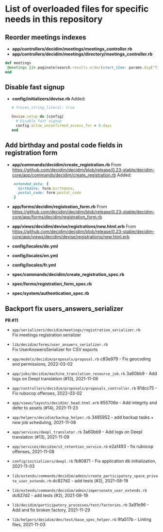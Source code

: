 # List of overloaded files for specific needs in this repository

## Reorder meetings indexes
- **app/controllers/decidim/meetings/meetings_controller.rb**
- **app/controllers/decidim/meetings/directory/meetings_controller.rb**
```ruby
def meetings
 @meetings ||= paginate(search.results.order(start_time: params.dig("filter", "date")&.include?("past") ? :desc : :asc))
end
```

## Disable fast signup 
- **config/initializers/devise.rb**
Added:

```ruby
   # frozen_string_literal: true

   Devise.setup do |config|
     # Disable fast signup
     config.allow_unconfirmed_access_for = 0.days
   end
```

## Add birthday and postal code fields in registration form
 - **app/commands/decidim/create_registration.rb**
From https://github.com/decidim/decidim/blob/release/0.23-stable/decidim-core/app/commands/decidim/create_registration.rb
Added:
```ruby
    extended_data: {
      birthdate: form.birthdate,
      postal_code: form.postal_code
    }
```

 - **app/forms/decidim/registration_form.rb**
 From https://github.com/decidim/decidim/blob/release/0.23-stable/decidim-core/app/forms/decidim/registration_form.rb

 - **app/views/decidim/devise/registrations/new.html.erb**
From https://github.com/decidim/decidim/blob/release/0.23-stable/decidim-core/app/views/decidim/devise/registrations/new.html.erb

 - **config/locales/de.yml**
 - **config/locales/en.yml**
 - **config/locales/fr.yml**
 - **spec/commands/decidim/create_registration_spec.rb**
 - **spec/forms/registration_form_spec.rb**
 - **spec/system/authentication_spec.rb**
## Backport fix users_answers_serializer
**PR #11**
* `app/serializers/decidim/meetings/registration_serializer.rb`  
Fix meetings registration serializer
  
* `lib/decidim/forms/user_answers_serializer.rb`  
Fix UserAnswersSerializer for CSV exports
* `app/models/decidim/proposals/proposal.rb`
c83e979 - Fix geocoding and permissions, 2022-03-02

* `app/jobs/decidim/machine_translation_resource_job.rb`
3a60bb9 - Add logs on Deepl translation (#13), 2021-11-09

* `app/controllers/decidim/proposals/proposals_controller.rb`
81dcc75 - Fix rubocop offenses, 2022-03-02

* `app/views/layouts/decidim/_head.html.erb`
855706e - Add integrity and defer to assets (#14), 2021-11-23

* `app/helpers/decidim/backup_helper.rb`
3485952 - add backup tasks + new job scheduling, 2021-11-08

* `app/services/deepl_translator.rb`
3a60bb9 - Add logs on Deepl translation (#13), 2021-11-09

* `app/services/decidim/s3_retention_service.rb`
e2a1493 - fix rubocop offenses, 2021-11-08

* `config/initializers/deepl.rb`
fb80871 - Fix application db initialization, 2021-11-03

* `lib/extends/commands/decidim/admin/create_participatory_space_private_user_extends.rb`
dc827d2 - add tests (#2), 2021-08-19

* `lib/extends/commands/decidim/admin/impersonate_user_extends.rb`
dc827d2 - add tests (#2), 2021-08-19

* `lib/decidim/participatory_processes/test/factories.rb`
3a91e96 - Add and fix broken factory, 2021-11-29

* `lib/helpers/decidim/dev/test/base_spec_helper.rb`
9fa517b - Linting files, 2021-11-03

